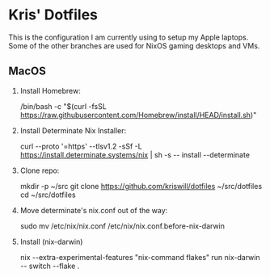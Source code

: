 # Kris' Dotfiles

This is the configuration I am currently using to setup my Apple laptops.  Some of the other branches are used for NixOS gaming desktops and VMs.

## MacOS

1. Install Homebrew:

      /bin/bash -c "$(curl -fsSL https://raw.githubusercontent.com/Homebrew/install/HEAD/install.sh)"

2. Install Determinate Nix Installer:

      curl --proto '=https' --tlsv1.2 -sSf -L https://install.determinate.systems/nix | sh -s -- install --determinate

3. Clone repo:

      mkdir -p ~/src
      git clone https://github.com/kriswill/dotfiles ~/src/dotfiles
      cd ~/src/dotfiles

4. Move determinate's nix.conf out of the way:

      sudo mv /etc/nix/nix.conf /etc/nix/nix.conf.before-nix-darwin

5. Install (nix-darwin)

      nix --extra-experimental-features "nix-command flakes" run nix-darwin -- switch --flake .
